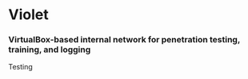 # Violet
### VirtualBox-based internal network for penetration testing, training, and logging

Testing